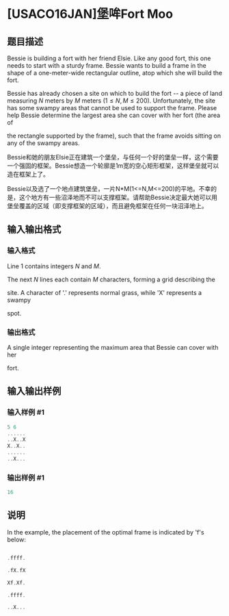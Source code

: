 # [USACO16JAN]堡哞Fort Moo

## 题目描述

Bessie is building a fort with her friend Elsie. Like any good fort, this one needs to start with a sturdy frame. Bessie wants to build a frame in the shape of a one-meter-wide rectangular outline, atop which she will build the fort.

Bessie has already chosen a site on which to build the fort -- a piece of land measuring $N$ meters by $M$ meters ($1 \leq N, M \leq 200$). Unfortunately, the site has some swampy areas that cannot be used to support the frame. Please help Bessie determine the largest area she can cover with her fort (the area of

the rectangle supported by the frame), such that the frame avoids sitting on any of the swampy areas.

Bessie和她的朋友Elsie正在建筑一个堡垒，与任何一个好的堡垒一样，这个需要一个强固的框架。Bessie想造一个轮廓是1m宽的空心矩形框架，这样堡垒就可以造在框架上了。

Bessie以及选了一个地点建筑堡垒，一片N\*M(1<=N,M<=200)的平地。不幸的是，这个地方有一些沼泽地而不可以支撑框架。请帮助Bessie决定最大她可以用堡垒覆盖的区域（即支撑框架的区域），而且避免框架在任何一块沼泽地上。

## 输入输出格式

### 输入格式

Line 1 contains integers $N$ and $M$.

The next $N$ lines each contain $M$ characters, forming a grid describing the

site. A character of '.' represents normal grass, while 'X' represents a swampy

spot.

### 输出格式

A single integer representing the maximum area that Bessie can cover with her

fort.

## 输入输出样例

### 输入样例 #1

```cpp
5 6
......
..X..X
X..X..
......
..X...
```


### 输出样例 #1

```cpp
16
```


## 说明

In the example, the placement of the optimal frame is indicated by 'f's below:

```cpp

.ffff.

.fX.fX

Xf.Xf.

.ffff.

..X...

```


